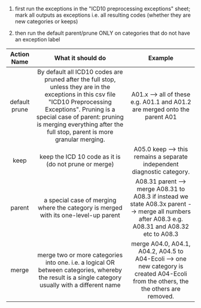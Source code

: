 1. first run the exceptions in the "ICD10 preprocessing exceptions" sheet; mark all outputs as exceptions i.e. all resulting codes (whether they are new categories or keeps)		

2. then run the default parent/prune ONLY on categories that do not have an exception label		



|      Action   Name     |                                                                      What it should do                                                                     |                                                                         Example                                                                        |
|:----------------------:|:----------------------------------------------------------------------------------------------------------------------------------------------------------:|:------------------------------------------------------------------------------------------------------------------------------------------------------:|
| default   prune | By default all ICD10 codes are   pruned after the full stop, unless they are in the exceptions in this csv file  "ICD10 Preprocessing Exceptions".   Pruning is a special case of parent: pruning is merging everything after the full stop, parent is more granular merging. |                                      A01.x --> all of these e.g.   A01.1 and A01.2 are merged onto the parent A01                                      |
|          keep          |                                                   keep the ICD 10 code as it is   (do not prune or merge)                                                  |                                       A05.0 keep --> this remains a   separate independent diagnostic category.                                        |
|         parent         |                                    a special case of merging where   the category is merged with its one-level-up parent                                   | A08.31 parent --> merge   A08.31 to A08.3      if instead we state A08.3x parent --> merge all numbers after A08.3 e.g.   A08.31 and A08.32 etc to A08.3 |
|          merge         |   merge two or more categories   into one. i.e. a logical OR between categories, whereby the result is a   single category usually with a different name   |        merge A04.0, A04.1, A04.2, A04.5   to A04-Ecoli --> one new category is created A04-Ecoli from the others,   the the others are removed.        |
